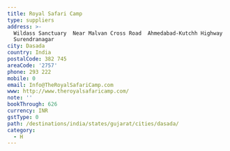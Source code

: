 ```yaml
---
title: Royal Safari Camp
type: suppliers
address: >-
  Wildass Sanctuary  Near Malvan Cross Road  Ahmedabad-Kutchh Highway  District
  Surendranagar   
city: Dasada
country: India
postalCode: 382 745
areaCode: '2757'
phone: 293 222
mobile: 0
email: Info@TheRoyalSafariCamp.com
www: http://www.theroyalsafaricamp.com/
note: ''
bookThrough: 626
currency: INR
gstType: 0
path: /destinations/india/states/gujarat/cities/dasada/
category:
  - H
---
```


